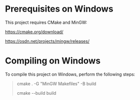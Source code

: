 # Prerequisites on Windows
This project requires CMake and MinGW:

https://cmake.org/download/

https://osdn.net/projects/mingw/releases/

# Compiling on Windows
To compile this project on Windows, perform the following steps:

> cmake . -G "MinGW Makefiles" -B build
>
> cmake --build build
